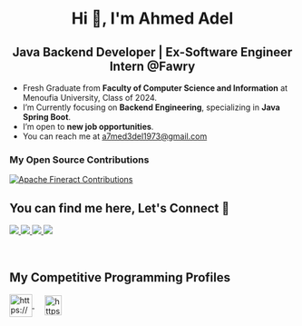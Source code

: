 <h1 align="center">Hi 👋, I'm Ahmed Adel</h1>
<h2 align="center"> Java Backend Developer | Ex-Software Engineer Intern @Fawry</h2>



-  Fresh Graduate from **Faculty of Computer Science and Information** at Menoufia University, Class of 2024.
-  I’m Currently focusing on **Backend Engineering**, specializing in **Java Spring Boot**.
-  I’m open to **new job opportunities**.
-  You can reach me at [a7med3del1973@gmail.com](mailto:a7med3del1973@gmail.com)

<h3>My Open Source Contributions</h3>
<p>
    <a href="https://github.com/apache/fineract/pulls?q=is%3Apr+author%3Aa7med3del1973+is%3Amerged" target="_blank">
        <img src="https://img.shields.io/badge/Apache%20Fineract-Contributions-orange?style=for-the-badge&logo=apache" alt="Apache Fineract Contributions"/>
    </a>
</p>


## You can find me here, Let's Connect 🧡</h2>

<p>
    <a href="https://www.linkedin.com/in/a7med3del1973/">
        <img src="https://img.shields.io/badge/Linkedin-0b66c3?style=flat&logo=linkedin&logoColor=white"/>
    </a>
    <a href="https://t.me/a7med3del1973">
        <img src="https://img.shields.io/badge/Telegram-1a8ad5?style=flat&logo=Telegram&logoColor=white"/>
    </a>
    <a href="https://www.facebook.com/profile.php?id=100009868305030">
        <img src="https://img.shields.io/badge/facebook-3982e4?style=flat&logo=facebook&logoColor=white"/>
    </a>
    <a href="mailto:a7med3del1973@gmail.com">
        <img src="https://img.shields.io/badge/Gmail-e34033?style=flat&logo=Gmail&logoColor=white"/>
    </a>
</p>

<br>

## My Competitive Programming Profiles
<p>
    <a href="https://codeforces.com/profile/a7med3del1973" target="blank">
        <img align="center" src="https://raw.githubusercontent.com/rahuldkjain/github-profile-readme-generator/master/src/images/icons/Social/codeforces.svg" alt="https://codeforces.com/profile/Zeyad_Nasef" height="40" width="40" />
    </a>
    &emsp; 
    <a href="https://leetcode.com/u/a7med3del1973/" target="blank">
        <img align="center" src="https://raw.githubusercontent.com/rahuldkjain/github-profile-readme-generator/master/src/images/icons/Social/leet-code.svg" alt="https://leetcode.com/Zeyad_Nasef/" height="35" width="30" />
    
</p>

<br>
